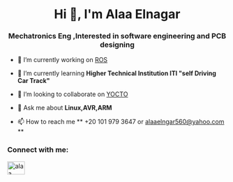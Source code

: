 <h1 align="center">Hi 👋, I'm Alaa Elnagar</h1>
<h3 align="center">Mechatronics Eng ,Interested in software engineering and PCB designing</h3>

- 🔭 I’m currently working on [ROS](https://classroom.udacity.com/nanodegrees/nd209-ent)

- 🌱 I’m currently learning **Higher Technical Institution ITI "self Driving Car Track"**

- 👯 I’m looking to collaborate on [YOCTO](https://www.youtube.com/watch?v=LtfybKG5Y8A)

- 💬 Ask me about **Linux,AVR,ARM**

- 📫 How to reach me ** +20 101 979 3647 or alaaelngar560@yahoo.com  **

<h3 align="left">Connect with me:</h3>
<p align="left">
<a href="https://www.linkedin.com/in/alaa-elnagar-364126113/" target="blank"><img align="center" src="https://cdn.jsdelivr.net/npm/simple-icons@3.0.1/icons/linkedin.svg" alt="alaa elnagar" height="30" width="40" /></a>
</p>

